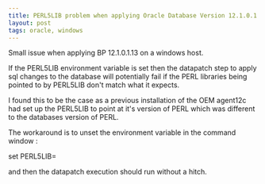 ```yaml
---
title: PERL5LIB problem when applying Oracle Database Version 12.1.0.1.13 Bundle Patch
layout: post
tags: oracle, windows
---
```


Small issue when applying BP 12.1.0.1.13 on a windows host.

If the PERL5LIB environment variable is set then the datapatch step to apply sql changes to the database will potentially fail if the PERL libraries being pointed to by PERL5LIB don't match what it expects.

I found this to be the case as a previous installation of the OEM agent12c had set up the PERL5LIB to point at it's version of PERL which was different to the databases version of PERL.

The workaround is to unset the environment variable in the command window :

set PERL5LIB=

and then the datapatch execution should run without a hitch.